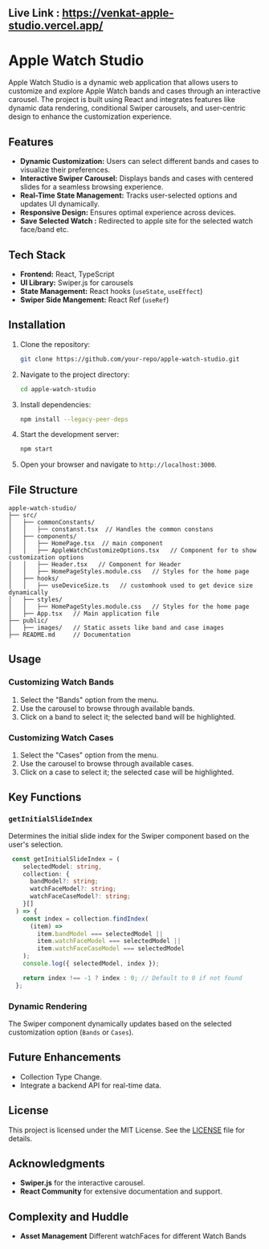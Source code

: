 ## Live Link : https://venkat-apple-studio.vercel.app/

# Apple Watch Studio

Apple Watch Studio is a dynamic web application that allows users to customize and explore Apple Watch bands and cases through an interactive carousel. The project is built using React and integrates features like dynamic data rendering, conditional Swiper carousels, and user-centric design to enhance the customization experience.

## Features

- **Dynamic Customization:** Users can select different bands and cases to visualize their preferences.
- **Interactive Swiper Carousel:** Displays bands and cases with centered slides for a seamless browsing experience.
- **Real-Time State Management:** Tracks user-selected options and updates UI dynamically.
- **Responsive Design:** Ensures optimal experience across devices.
- **Save Selected Watch :** Redirected to apple site for the selected watch face/band etc.

## Tech Stack

- **Frontend:** React, TypeScript
- **UI Library:** Swiper.js for carousels
- **State Management:** React hooks (`useState`, `useEffect`)
- **Swiper Side Mangement:** React Ref (`useRef`)

## Installation

1. Clone the repository:

   ```bash
   git clone https://github.com/your-repo/apple-watch-studio.git
   ```

2. Navigate to the project directory:

   ```bash
   cd apple-watch-studio
   ```

3. Install dependencies:

   ```bash
   npm install --legacy-peer-deps
   ```

4. Start the development server:

   ```bash
   npm start
   ```

5. Open your browser and navigate to `http://localhost:3000`.

## File Structure

```
apple-watch-studio/
├── src/
│   ├── commonConstants/
│   │   ├── constanst.tsx  // Handles the common constans
│   ├── components/
│   │   ├── HomePage.tsx  // main component
│   │   ├── AppleWatchCustomizeOptions.tsx   // Component for to show customization options
│   │   ├── Header.tsx   // Component for Header
│   │   ├── HomePageStyles.module.css   // Styles for the home page
│   ├── hooks/
│   │   ├── useDeviceSize.ts   // customhook used to get device size dynamically
│   ├── styles/
│   │   ├── HomePageStyles.module.css   // Styles for the home page
│   ├── App.tsx   // Main application file
├── public/
│   ├── images/   // Static assets like band and case images
├── README.md     // Documentation
```

## Usage

### Customizing Watch Bands

1. Select the "Bands" option from the menu.
2. Use the carousel to browse through available bands.
3. Click on a band to select it; the selected band will be highlighted.

### Customizing Watch Cases

1. Select the "Cases" option from the menu.
2. Use the carousel to browse through available cases.
3. Click on a case to select it; the selected case will be highlighted.

## Key Functions

### `getInitialSlideIndex`

Determines the initial slide index for the Swiper component based on the user's selection.

```typescript
 const getInitialSlideIndex = (
    selectedModel: string,
    collection: {
      bandModel?: string;
      watchFaceModel?: string;
      watchFaceCaseModel?: string;
    }[]
  ) => {
    const index = collection.findIndex(
      (item) =>
        item.bandModel === selectedModel ||
        item.watchFaceModel === selectedModel ||
        item.watchFaceCaseModel === selectedModel
    );
    console.log({ selectedModel, index });

    return index !== -1 ? index : 0; // Default to 0 if not found
  };
```

### Dynamic Rendering

The Swiper component dynamically updates based on the selected customization option (`Bands` or `Cases`).


## Future Enhancements

- Collection Type Change.
- Integrate a backend API for real-time data.


## License

This project is licensed under the MIT License. See the [LICENSE](LICENSE) file for details.

## Acknowledgments

- **Swiper.js** for the interactive carousel.
- **React Community** for extensive documentation and support.

## Complexity and Huddle 
- **Asset Management** Different watchFaces for different Watch Bands 
